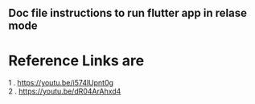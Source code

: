 ## Doc file instructions to run flutter app in relase mode


# Reference Links are

1 . https://youtu.be/i574lUpnt0g
<br>
2 . https://youtu.be/dR04ArAhxd4
